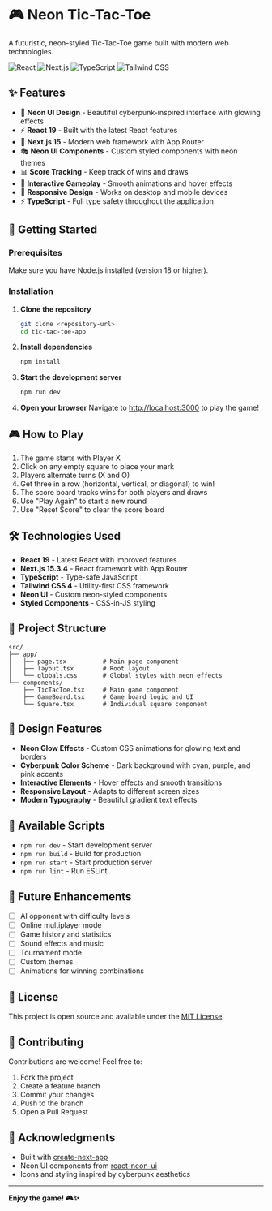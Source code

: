 # 🎮 Neon Tic-Tac-Toe

A futuristic, neon-styled Tic-Tac-Toe game built with modern web technologies.

![React](https://img.shields.io/badge/React-19-61DAFB?style=for-the-badge&logo=react&logoColor=white)
![Next.js](https://img.shields.io/badge/Next.js-15.3.4-000000?style=for-the-badge&logo=next.js&logoColor=white)
![TypeScript](https://img.shields.io/badge/TypeScript-5-3178C6?style=for-the-badge&logo=typescript&logoColor=white)
![Tailwind CSS](https://img.shields.io/badge/Tailwind_CSS-4-06B6D4?style=for-the-badge&logo=tailwind-css&logoColor=white)

## ✨ Features

- 🎨 **Neon UI Design** - Beautiful cyberpunk-inspired interface with glowing effects
- ⚡ **React 19** - Built with the latest React features
- 🚀 **Next.js 15** - Modern web framework with App Router
- 🎭 **Neon UI Components** - Custom styled components with neon themes
- 📊 **Score Tracking** - Keep track of wins and draws
- 🎯 **Interactive Gameplay** - Smooth animations and hover effects
- 📱 **Responsive Design** - Works on desktop and mobile devices
- ⚡ **TypeScript** - Full type safety throughout the application

## 🚀 Getting Started

### Prerequisites

Make sure you have Node.js installed (version 18 or higher).

### Installation

1. **Clone the repository**

   ```bash
   git clone <repository-url>
   cd tic-tac-toe-app
   ```

2. **Install dependencies**

   ```bash
   npm install
   ```

3. **Start the development server**

   ```bash
   npm run dev
   ```

4. **Open your browser**
   Navigate to [http://localhost:3000](http://localhost:3000) to play the game!

## 🎮 How to Play

1. The game starts with Player X
2. Click on any empty square to place your mark
3. Players alternate turns (X and O)
4. Get three in a row (horizontal, vertical, or diagonal) to win!
5. The score board tracks wins for both players and draws
6. Use "Play Again" to start a new round
7. Use "Reset Score" to clear the score board

## 🛠️ Technologies Used

- **React 19** - Latest React with improved features
- **Next.js 15.3.4** - React framework with App Router
- **TypeScript** - Type-safe JavaScript
- **Tailwind CSS 4** - Utility-first CSS framework
- **Neon UI** - Custom neon-styled components
- **Styled Components** - CSS-in-JS styling

## 📁 Project Structure

```
src/
├── app/
│   ├── page.tsx          # Main page component
│   ├── layout.tsx        # Root layout
│   └── globals.css       # Global styles with neon effects
└── components/
    ├── TicTacToe.tsx     # Main game component
    ├── GameBoard.tsx     # Game board logic and UI
    └── Square.tsx        # Individual square component
```

## 🎨 Design Features

- **Neon Glow Effects** - Custom CSS animations for glowing text and borders
- **Cyberpunk Color Scheme** - Dark background with cyan, purple, and pink accents
- **Interactive Elements** - Hover effects and smooth transitions
- **Responsive Layout** - Adapts to different screen sizes
- **Modern Typography** - Beautiful gradient text effects

## 🔧 Available Scripts

- `npm run dev` - Start development server
- `npm run build` - Build for production
- `npm run start` - Start production server
- `npm run lint` - Run ESLint

## 🌟 Future Enhancements

- [ ] AI opponent with difficulty levels
- [ ] Online multiplayer mode
- [ ] Game history and statistics
- [ ] Sound effects and music
- [ ] Tournament mode
- [ ] Custom themes
- [ ] Animations for winning combinations

## 📄 License

This project is open source and available under the [MIT License](LICENSE).

## 🤝 Contributing

Contributions are welcome! Feel free to:

1. Fork the project
2. Create a feature branch
3. Commit your changes
4. Push to the branch
5. Open a Pull Request

## 🙏 Acknowledgments

- Built with [create-next-app](https://nextjs.org/docs/getting-started)
- Neon UI components from [react-neon-ui](https://github.com/jpalacio0612/react-neon-ui)
- Icons and styling inspired by cyberpunk aesthetics

---

**Enjoy the game! 🎮✨**
